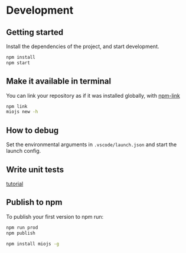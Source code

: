 # Development

## Getting started

Install the dependencies of the project, and start development.

```bash
npm install
npm start
```

## Make it available in terminal

You can link your repository as if it was installed globally, with [npm-link](https://docs.npmjs.com/cli/link)

```bash
npm link
miojs new -h
```

## How to debug

Set the environmental arguments in `.vscode/launch.json` and start the launch config.

## Write unit tests

[tutorial](http://how-to-write-a-typescript-library.com/unit-testing)

## Publish to npm

To publish your first version to npm run:

```bash
npm run prod
npm publish
```

```bash
npm install miojs -g
```